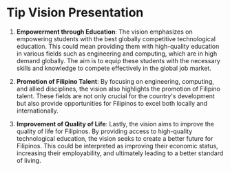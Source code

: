 # Tip Vision Presentation
1. **Empowerment through Education**: The vision emphasizes on empowering students with the best globally competitive technological education. This could mean providing them with high-quality education in various fields such as engineering and computing, which are in high demand globally. The aim is to equip these students with the necessary skills and knowledge to compete effectively in the global job market.

2. **Promotion of Filipino Talent**: By focusing on engineering, computing, and allied disciplines, the vision also highlights the promotion of Filipino talent. These fields are not only crucial for the country's development but also provide opportunities for Filipinos to excel both locally and internationally.

3. **Improvement of Quality of Life**: Lastly, the vision aims to improve the quality of life for Filipinos. By providing access to high-quality technological education, the vision seeks to create a better future for Filipinos. This could be interpreted as improving their economic status, increasing their employability, and ultimately leading to a better standard of living.